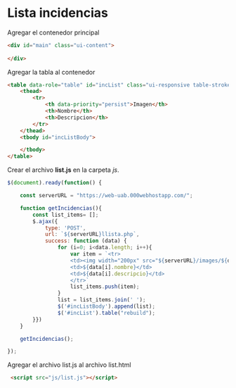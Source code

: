 # Lista incidencias

Agregar el contenedor principal

``` html
<div id="main" class="ui-content">
    
</div>
```

Agregar la tabla al contenedor

``` html
<table data-role="table" id="incList" class="ui-responsive table-stroke">
    <thead>
        <tr>
            <th data-priority="persist">Imagen</th>
            <th>Nombre</th>
            <th>Descripcion</th>
        </tr>
    </thead>
    <tbody id="incListBody">

    </tbody>
</table>
```

Crear el archivo **list.js** en la carpeta *js*.

``` js
$(document).ready(function() {

    const serverURL = "https://web-uab.000webhostapp.com/";

    function getIncidencias(){
        const list_items= [];
        $.ajax({
            type: 'POST',
            url: `${serverURL}llista.php`,
            success: function (data) {
                for (i=0; i<data.length; i++){
                    var item = `<tr>
                    <td><img width="200px" src="${serverURL}/images/${data[i].foto}"/></td>
                    <td>${data[i].nombre}</td>
                    <td>${data[i].descripcio}</td>
                    </tr>`
                    list_items.push(item);
                }
                list = list_items.join(' ');
                $('#incListBody').append(list);
                $('#incList').table("rebuild");
        }})
    }

    getIncidencias();

});
```

Agregar el archivo list.js al archivo list.html

``` html
 <script src="js/list.js"></script>
```
